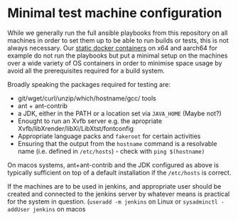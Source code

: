 # Minimal test machine configuration

While we generally run the full ansible playbooks from this repository on all machines in order to set them up to be able to run builds or tests, this is not always necessary. Our [static docker containers](https://github.com/adoptium/infrastructure/tree/master/ansible/playbooks/AdoptOpenJDK_Unix_Playbook/roles/DockerStatic/Dockerfiles) on x64 and aarch64 for example do not run the playbooks but put a minimal setup on the machines over a wide variety of OS containers in order to minimise space usage by avoid all the prerequisites required for a build system.

Broadly speaking the packages required for testing are:
- git/wget/curl/unzip/which/hostname/gcc/ tools
- ant + ant-contrib
- a JDK, either in the PATH or a location set via `JAVA_HOME` (Maybe not?)
- Enought to run an Xvfb server e.g. the apropriate Xvfb/libXrender/libXi/LibXtst/fontconfig
- Appropriate language packs and `fakeroot` for certain activities
- Ensuring that the output from the `hostname` command is a resolvable name (i.e. defined in `/etc/hosts`) - check with `ping $(hostname)`

On macos systems, ant+ant-contrib and the JDK configured as above is typically sufficient on top of a default installation if the `/etc/hosts` is correct.

If the machines are to be used in jenkins, and appropriate user should be created and connected to the jenkins server by whatever means is practical for the system in question. (`useradd -m jenkins` on Linux or `sysadminctl -addUser jenkins` on macos
